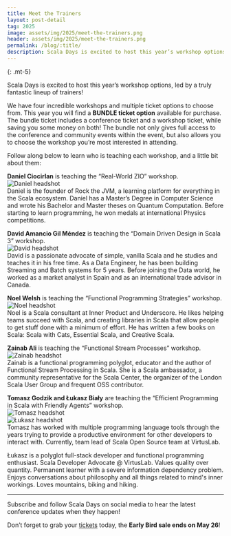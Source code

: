 ```yaml
---
title: Meet the Trainers
layout: post-detail
tag: 2025
image: assets/img/2025/meet-the-trainers.png
header: assets/img/2025/meet-the-trainers.png
permalink: /blog/:title/
description: Scala Days is excited to host this year’s workshop options, led by a truly fantastic lineup of trainers!
---
```

{: .mt-5}

Scala Days is excited to host this year’s workshop options, led by a truly fantastic lineup of trainers!


We have four incredible workshops and multiple ticket options to choose from. This year you will find a **BUNDLE ticket option** available for purchase. The bundle ticket includes a conference ticket and a workshop ticket, while saving you some money on both! The bundle not only gives full access to the conference and community events within the event, but also allows you to choose the workshop you’re most interested in attending.


Follow along below to learn who is teaching each workshop, and a little bit about them:


**Daniel Ciocirlan** is teaching the “Real-World ZIO” workshop.  
![Daniel headshot](/assets/img/2025/workshops-trainers/daniel-ciocirlan.png)  
Daniel is the founder of Rock the JVM, a learning platform for everything in the Scala ecosystem. Daniel has a Master’s Degree in Computer Science and wrote his Bachelor and Master theses on Quantum Computation. Before starting to learn programming, he won medals at international Physics competitions.



**David Amancio Gil Méndez** is teaching the “Domain Driven Design in Scala 3” workshop.  
![David headshot](/assets/img/2025/workshops-trainers/david-gil.jpg)  
David is a passionate advocate of simple, vanilla Scala and he studies and teaches it in his free time. As a Data Engineer, he has been building Streaming and Batch systems for 5 years. Before joining the Data world, he worked as a market analyst in Spain and as an international trade advisor in Canada.



**Noel Welsh** is teaching the “Functional Programming Strategies” workshop.  
![Noel headshot](/assets/img/2025/workshops-trainers/noel-welsh.jpg)  
Noel is a Scala consultant at Inner Product and Underscore. He likes helping teams succeed with Scala, and creating libraries in Scala that allow people to get stuff done with a minimum of effort. He has written a few books on Scala: Scala with Cats, Essential Scala, and Creative Scala.



**Zainab Ali** is teaching the “Functional Stream Processes” workshop.  
![Zainab headshot](/assets/img/2025/workshops-trainers/zainab-ali.jpg)   
Zainab is a functional programming polyglot, educator and the author of Functional Stream Processing in Scala. She is a Scala ambassador, a community representative for the Scala Center, the organizer of the London Scala User Group and frequent OSS contributor.



**Tomasz Godzik and Łukasz Biały** are teaching the “Efficient Programming in Scala with Friendly Agents” workshop.  
![Tomasz headshot](/assets/img/2025/workshops-trainers/tomasz-godzik.png)   
![Łukasz headshot](/assets/img/2025/workshops-trainers/lukasz-bialy.jpg)   
Tomasz has worked with multiple programming language tools through the years trying to provide a productive environment for other developers to interact with. Currently, team lead of Scala Open Source team at VirtusLab.

Łukasz is a polyglot full-stack developer and functional programming enthusiast. Scala Developer Advocate @ VirtusLab. Values quality over quantity. Permanent learner with a severe information dependency problem. Enjoys conversations about philosophy and all things related to mind's inner workings. Loves mountains, biking and hiking.


---

Subscribe and follow Scala Days on social media to hear the latest conference updates when they happen!  

Don’t forget to grab your <a href="https://scaladays.org/tickets">tickets</a> today, the **Early Bird sale ends on May 26**!

